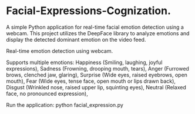 # Facial-Expressions-Cognization.


A simple Python application for real-time facial emotion detection using a webcam. This project utilizes the DeepFace library to analyze emotions and display the detected dominant emotion on the video feed.

Real-time emotion detection using webcam.

Supports multiple emotions:
Happiness (Smiling, laughing, joyful expressions),
Sadness (Frowning, drooping mouth, tears),
Anger (Furrowed brows, clenched jaw, glaring),
Surprise (Wide eyes, raised eyebrows, open mouth),
Fear (Wide eyes, tense face, open mouth or lips drawn back),
Disgust (Wrinkled nose, raised upper lip, squinting eyes),
Neutral (Relaxed face, no pronounced expression),



Run the application:
python facial_expression.py

